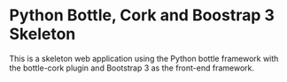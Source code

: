 Python Bottle, Cork and Boostrap 3 Skeleton
===========================================

This is a skeleton web application using the Python bottle framework with the bottle-cork plugin and Bootstrap 3 as the front-end framework.
